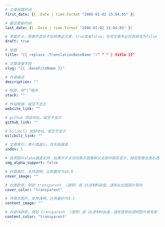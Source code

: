 ```yaml
---
# 文章创建时间
first_date: {{ .Date | time.Format "2006-01-02 15:04:05" }}

# 最后更新时间
last_date: {{ .Date | time.Format "2006-01-02 15:04:05" }}

# 草案开关，草案开启将不会转换此文章，true或者false，写完文章务必将其修改为false
draft: true

# 标题
title: "{{ replace .TranslationBaseName "-" " " | title }}"

# 文章链接字段
slug: "{{ .BaseFileName }}"

# 内容描述
description: ""

# 标签，用“|”隔开
stack: ""

# 外站链接，留空不显示
website_link: ""

# github 项目地址，留空不显示
github_link: ""

# bilibili 视频地址，留空不显示
bilibili_link: ""

# 文章索引，索引值越小，优先级越高
index: 1

# 启用图片alpha通道支持，如果开关关闭则表示图像默认会居中裁剪显示，相反图像会居右透明化显示
img_alpha_support: false

# 封面图片，支持透明，比例最好为16:9
cover_image: ""

# 封面颜色，例如 transparent （透明）或 16进制RGB值，通常从封面图片取色
cover_color: "transparent"

# 详情页图片，支持透明，比例最好为4:3
content_image: ""

# 内容块颜色，例如 transparent （透明）或 16进制RGB值，通常提供给透明图片做背景
content_color: "transparent"
---
```


